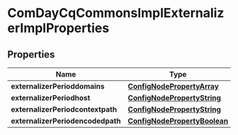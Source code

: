 
# ComDayCqCommonsImplExternalizerImplProperties

## Properties
Name | Type | Description | Notes
------------ | ------------- | ------------- | -------------
**externalizerPerioddomains** | [**ConfigNodePropertyArray**](ConfigNodePropertyArray.md) |  |  [optional]
**externalizerPeriodhost** | [**ConfigNodePropertyString**](ConfigNodePropertyString.md) |  |  [optional]
**externalizerPeriodcontextpath** | [**ConfigNodePropertyString**](ConfigNodePropertyString.md) |  |  [optional]
**externalizerPeriodencodedpath** | [**ConfigNodePropertyBoolean**](ConfigNodePropertyBoolean.md) |  |  [optional]



